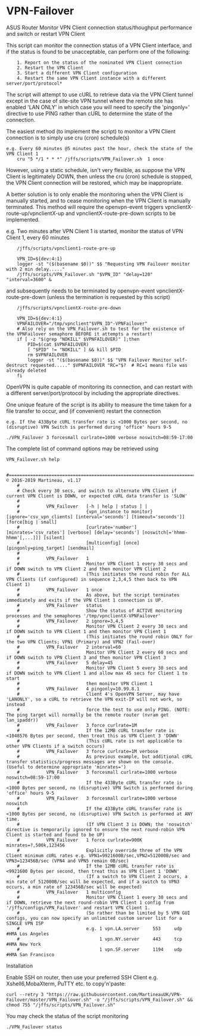 # VPN-Failover
ASUS Router Monitor VPN Client connection status/thoughput performance and switch or restart VPN Client

This script can monitor the connection status of a VPN Client interface, and if the status is found to be unacceptable, can perform one of the following:

		1. Report on the status of the nominated VPN Client connection
		2. Restart the VPN Client
		3. Start a different VPN Client configuration
		4. Restart the same VPN Client instance with a different server/port/protocol*
		
The script will attempt to use cURL to retrieve data via the VPN Client tunnel except in the case of site-site VPN tunnel where the remote site has enabled 'LAN ONLY' in which case you will need to specify the 'pingonly=' directive to use PING rather than cURL to determine the state of the connection.

The easiest method (to implement the script) to monitor a VPN Client connection is to simply use cru (cron) schedule(s)

	e.g. Every 60 minutes @5 minutes past the hour, check the state of the VPN Client 1
		cru "5 */1 * * *" /jffs/scripts/VPN_Failover.sh  1 once
			
However, using a static schedule, isn't very flexible, as suppose the VPN Client is legitimately DOWN, then unless the cru (cron) schedule is stopped, the VPN Client connection will be restored, which may be inappropriate.

A better solution is to only enable the monitoring when the VPN Client is manually started, and to cease monitoring when the VPN Client is manually terminated.
This method will require the openvpn-event triggers vpnclientX-route-up/vpnclientX-up and vpnclientX-route-pre-down scripts to be implemented.

e.g. Two minutes after VPN Client 1 is started, monitor the status of VPN Client 1, every 60 minutes
	
		/jffs/scripts/vpnclient1-route-pre-up
		
		VPN_ID=${dev:4:1}
		logger -st "($(basename $0))" $$ "Requesting VPN Failover monitor with 2 min delay....."
		/jffs/scripts/VPN_Failover.sh "$VPN_ID" "delay=120" "interval=3600" &

and subsequently needs to be terminated by openvpn-event vpnclientX-route-pre-down (unless the termination is requested by this script)

		/jffs/scripts/vpnclientX-route-pre-down
		
		VPN_ID=${dev:4:1}
		VPNFAILOVER="/tmp/vpnclient"$VPN_ID"-VPNFailover"
		# Also rely on the VPN_Failover.sh to test for the existence of the VPNFailover semaphore BEFORE it attempts a restart!
		if [ -z "$(grep "NOKILL" $VPNFAILOVER)" ];then
			PID=$(cat $VPNFAILOVER)
			[ "$PID" != "NOKILL" ] && kill $PID
			rm $VPNFAILOVER
			logger -st "($(basename $0))" $$ "VPN Failover Monitor self-destruct requested....." $VPNFAILOVER "RC="$?  # RC=1 means file was already deleted
		fi

OpenVPN is quite capable of monitoring its connection, and can restart with a different server/port/protocol by including the appropriate directives.

One unique feature of the script is its ability to measure the time taken for a file transfer to occur, and (if convenient) restart the connection

	e.g. If the 433Byte cURL transfer rate is <1000 Bytes per second, no (disruptive) VPN Switch is performed during 'office' hours 9-5

	./VPN_Failover 3 forcesmall curlrate=1000 verbose noswitch=08:59-17:00

The complete list of command options may be retrieved using
  
	VPN_Failover.sh help

		#======================================================================================================= © 2016-2019 Martineau, v1.17
		#
		# Check every 30 secs, and switch to alternate VPN Client if current VPN Client is DOWN, or expected cURL data transfer is 'SLOW'
		#
		#          VPN_Failover   [-h | help | status ] |
		#						  {vpn_instance to monitor} [ignore='csv_vpn_clients] [interval='seconds'] [timeout='seconds']] [force[big | small]
		#                         [curlrate='number'] [minrates='csv_rates'] [verbose] [delay='seconds'] [noswitch[='hhmm-hhmm'[,...]]] [silent] 
		#                         [multiconfig] [once] [pingonly=ping_target] [sendmail]
		#
		#          VPN_Failover   1
		#                         Monitor VPN Client 1 every 30 secs and if DOWN switch to VPN Client 2 and then monitor VPN Client 2
		#                         (This initiates the round robin for ALL VPN Clients (if configured) in sequence 2,3,4,5 then back to VPN Client 1)
		#          VPN_Failover   1 once
		#                         As above, but the script terminates immediately and exits if the VPN Client 1 connection is UP.
		#          VPN_Failover   status
		#                         Show the status of ACTIVE monitoring processes and the semaphores '/tmp/vpnclientX-VPNFailover'
		#          VPN_Failover   2 ignore=3,4,5
		#                         Monitor VPN Client 2 every 30 secs and if DOWN switch to VPN Client 1 and then monitor VPN Client 1
		#                         (This initiates the round robin ONLY for the two VPN Clients; VPN1 (Primary) and VPN2 (Fail-over)
		#          VPN_Failover   2 interval=60
		#                         Monitor VPN Client 2 every 60 secs and if DOWN switch to VPN Client 3 and then monitor VPN Client 3
		#          VPN_Failover   5 delay=45
		#                         Monitor VPN Client 5 every 30 secs and if DOWN switch to VPN Client 1 and allow max 45 secs for Client 1 to start
		#                         then monitor VPN Client 1
		#          VPN_Failover   4 pingonly=10.99.8.1
		#                         Client 4's OpenVPN Server, may have 'LANONLY', so a cURL to retrieve the VPN exit-IP will not work, so instead
		#                         force the test to use only PING. (NOTE: The ping target will normally be the remote router (nvram get lan_ipaddr))
		#          VPN_Failover   3 force curlrate=1M
		#                         If the 12MB cURL transfer rate is <1048576 Bytes per second, then treat this as VPN Client 3 'DOWN'
		#                         (This cURL rate is not applicable to other VPN Clients if a switch occurs)
		#          VPN_Failover   3 force curlrate=1M verbose
		#                         As previous example, but additional cURL transfer statistics/progress messages are shown on the console. (Useful to determine appropriate 'minrates=')
		#          VPN_Failover   3 forcesmall curlrate=1000 verbose noswitch=08:59-17:00
		#                         If the 433Byte cURL transfer rate is <1000 Bytes per second, no (disruptive) VPN Switch is performed during 'office' hours 9-5
		#          VPN_Failover   3 forcesmall curlrate=1000 verbose noswitch
		#                         If the 433Byte cURL transfer rate is <1000 Bytes per second, no (disruptive) VPN Switch is performed at ANY time.
		#                         (If VPN Client 3 is DOWN; the 'noswitch' directive is temporarily ignored to ensure the next round-robin VPN Client is started and found to be UP)
		#          VPN_Failover   1 force curlrate=900K minrates=?,500k,123456
		#                         Explicitly override three of the VPN Client minimum cURL rates e.g. VPN1=9921600B/sec,VPN2=512000B/sec and VPN3=123456B/sec (VPN4 and VPN5 remain 0B/sec)
		#                         If the 12MB cURL transfer rate is <9921600 Bytes per second, then treat this as VPN Client 1 'DOWN'
		#                         (If a switch to VPN Client 2 occurs, a min rate of 512000B/sec will be expected, and if a switch to VPN3 occurs, a min rate of 123456B/sec will be expected)
		#          VPN_Failover   1 multiconfig
		#                         Monitor VPN Client 1 every 30 secs and if DOWN, retrieve the next round-robin VPN Client 1 config from '/jffs/configs/VPN_Failover' and restart VPN Client 1.
		#                         (So rather than be limited by 5 VPN GUI configs, you can now specify an unlimited custom server list for a SINGLE VPN ISP
		#                         e.g. 1 vpn.LA.server     553     udp     #HMA Los Angeles
		#                              1 vpn.NY.server     443     tcp     #HMA New York
		#                              1 vpn.SF.server     1194    udp     #HMA San Francisco



Installation

Enable SSH on router, then use your preferred SSH Client e.g. Xshell6,MobaXterm, PuTTY etc. to copy'n'paste:

	curl --retry 3 "https://raw.githubusercontent.com/MartineauUK/VPN-Failover/master/VPN_Failover.sh" -o "/jffs/scripts/VPN_Failover.sh" && chmod 755 "/jffs/scripts/VPN_Failover.sh"
	
You may check the status of the script monitoring

	./VPN_Failover status
